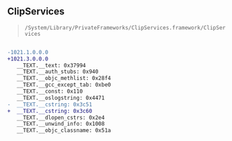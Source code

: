 ## ClipServices

> `/System/Library/PrivateFrameworks/ClipServices.framework/ClipServices`

```diff

-1021.1.0.0.0
+1021.3.0.0.0
   __TEXT.__text: 0x37994
   __TEXT.__auth_stubs: 0x940
   __TEXT.__objc_methlist: 0x28f4
   __TEXT.__gcc_except_tab: 0xbe0
   __TEXT.__const: 0x110
   __TEXT.__oslogstring: 0x4471
-  __TEXT.__cstring: 0x3c51
+  __TEXT.__cstring: 0x3c60
   __TEXT.__dlopen_cstrs: 0x2e4
   __TEXT.__unwind_info: 0x1008
   __TEXT.__objc_classname: 0x51a

```
